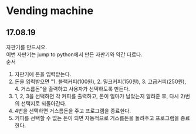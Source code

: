 # Vending machine
## 17.08.19
자판기를 만드시오.  
이번 자판기는 jump to python에서 만든 자판기와 약간 다르다.  
순서
1) 자판기에 돈을 입력받는다.
2) 돈을 입력받으면 "1. 블랙커피(100원), 2. 밀크커피(150원), 3. 고급커피(250원), 4. 거스름돈"을 출력하고 사용자가 선택하도록 만든다.
3) 1, 2, 3을 선택하면 각 커피를 출력하고, 돈이 얼마가 남았는지 알려준 후, 다시 2)번의 선택지로 되돌아간다.
4) 4번을 선택하면 거스름돈을 주고 프로그램을 종료한다.
5) 커피를 선택할 수 없는 돈이 되면 자동적으로 거스름돈을 돌려주고 프로그램을 종료한다.